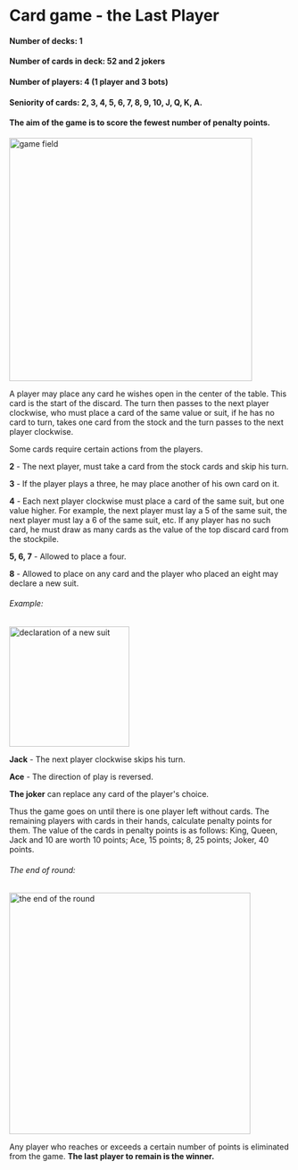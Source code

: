<h1>Card game - the Last Player</h1>
<h4> Number of decks: 1 </h4>
<h4> Number of cards in deck: 52 and 2 jokers </h4>
<h4> Number of players: 4 (1 player and 3 bots) </h4> 
<h4> Seniority of cards: 2, 3, 4, 5, 6, 7, 8, 9, 10, J, Q, K, A. </h4> 
<h4> The aim of the game is to score the fewest number of penalty points. </h4> 
<img width="435,5" alt="game field" src="https://github.com/d-grytsyna/theLastPlayer/assets/129409885/f41e6499-f425-48ed-969b-dde3b6ab81bb">

A player may place any card he wishes open in the center of the table. 
This card is the start of the discard. The turn then passes to the next player clockwise, 
who must place a card of the same value or suit, if he has no card to turn, takes one card from the stock and the turn passes to the next player clockwise.

Some cards require certain actions from the players.

**2** - The next player, must take a card from the stock cards and skip his turn.

**3** - If the player plays a three, he may place another of his own card on it.

**4** - Each next player clockwise must place a card of the same suit, but one value higher. For example, the next player must lay a 5 of the same suit, the next player must lay a 6 of the same suit, etc. If any player has no such card, he must draw as many cards as the value of the top discard card from the stockpile.

**5, 6, 7** - Allowed to place a four.

**8** - Allowed to place on any card and the player who placed an eight may declare a new suit.
<h6> Example: </h6>
<img width="215,5" alt="declaration of a new suit" src="https://github.com/d-grytsyna/theLastPlayer/assets/129409885/d5f8c073-16f4-416f-9725-b15db0ddaed4">

**Jack** - The next player clockwise skips his turn.

**Ace** - The direction of play is reversed.

**The joker** can replace any card of the player's choice.

Thus the game goes on until there is one player left without cards. The remaining players with cards in their hands, calculate penalty points for them. The value of the cards in penalty points is as follows: King, Queen, Jack and 10 are worth 10 points; Ace, 15 points; 8, 25 points; Joker, 40 points. 
<h6> The end of round: </h6>
<img width="432,5" alt="the end of the round" src="https://github.com/d-grytsyna/theLastPlayer/assets/129409885/1ec23f1d-91f9-4629-9cba-b38e7c27b6ce">

Any player who reaches or exceeds a certain number of points is eliminated from the game. **The last player to remain is the winner.**
